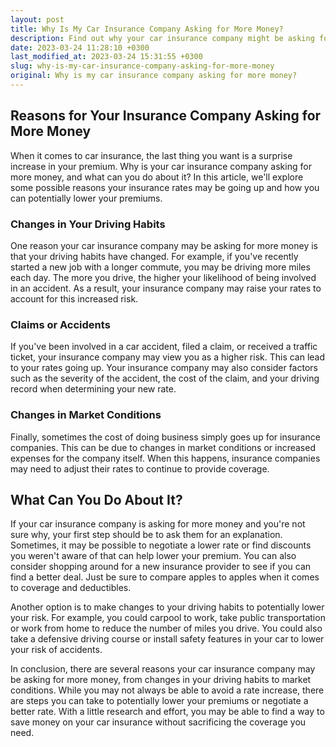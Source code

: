 ```yaml
---
layout: post
title: Why Is My Car Insurance Company Asking for More Money?
description: Find out why your car insurance company might be asking for more money and what you can do about it.
date: 2023-03-24 11:28:10 +0300
last_modified_at: 2023-03-24 15:31:55 +0300
slug: why-is-my-car-insurance-company-asking-for-more-money
original: Why is my car insurance company asking for more money?
---
```

## Reasons for Your Insurance Company Asking for More Money

When it comes to car insurance, the last thing you want is a surprise increase in your premium. Why is your car insurance company asking for more money, and what can you do about it? In this article, we'll explore some possible reasons your insurance rates may be going up and how you can potentially lower your premiums.

### Changes in Your Driving Habits

One reason your car insurance company may be asking for more money is that your driving habits have changed. For example, if you've recently started a new job with a longer commute, you may be driving more miles each day. The more you drive, the higher your likelihood of being involved in an accident. As a result, your insurance company may raise your rates to account for this increased risk.

### Claims or Accidents

If you've been involved in a car accident, filed a claim, or received a traffic ticket, your insurance company may view you as a higher risk. This can lead to your rates going up. Your insurance company may also consider factors such as the severity of the accident, the cost of the claim, and your driving record when determining your new rate.

### Changes in Market Conditions

Finally, sometimes the cost of doing business simply goes up for insurance companies. This can be due to changes in market conditions or increased expenses for the company itself. When this happens, insurance companies may need to adjust their rates to continue to provide coverage.

## What Can You Do About It?

If your car insurance company is asking for more money and you're not sure why, your first step should be to ask them for an explanation. Sometimes, it may be possible to negotiate a lower rate or find discounts you weren't aware of that can help lower your premium. You can also consider shopping around for a new insurance provider to see if you can find a better deal. Just be sure to compare apples to apples when it comes to coverage and deductibles.

Another option is to make changes to your driving habits to potentially lower your risk. For example, you could carpool to work, take public transportation or work from home to reduce the number of miles you drive. You could also take a defensive driving course or install safety features in your car to lower your risk of accidents.

In conclusion, there are several reasons your car insurance company may be asking for more money, from changes in your driving habits to market conditions. While you may not always be able to avoid a rate increase, there are steps you can take to potentially lower your premiums or negotiate a better rate. With a little research and effort, you may be able to find a way to save money on your car insurance without sacrificing the coverage you need.